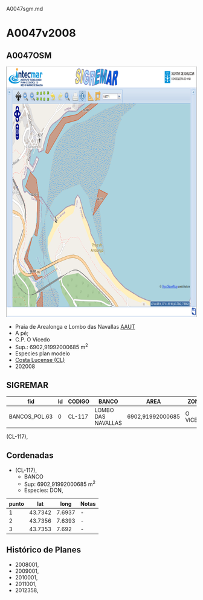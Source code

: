 A0047sgm.md

# A0047v2008

## A0047OSM

<img src="https://raw.githubusercontent.com/galirema/galirema-notas/gh-pages/en/pages/uploads/images/A0047OSM.png" alt="A0047OSM" width="824" height="663">


* Praia de Arealonga e Lombo das Navallas [AAUT](ZonasDeProduccionAAUT.md)
* A pé;
* C.P. O Vicedo
* Sup.:  6902,91992000685 m<sup>2</sup>
* Especies plan modelo
* [Costa Lucense (CL)](zp-CL.md)
* 202008


## SIGREMAR

|fid|Id|CODIGO|BANCO|AREA|ZONA|CONFRARIA|REXIMEN|MODALIDADE|PROVINCIA|ESP\_OBXET|ESP_SECUND|X|Y
|---|--|------|-----|----|----|---------|-------|----------|---------|---------|----------|-|-|
|BANCOS_POL.63|0|CL-117|LOMBO DAS NAVALLAS|6902,91992000685|O VICEDO|O VICEDO|AUTORIZACION|PE|LUGO|DON,|SC|605259.0|4843276.0|


(CL-117),

## Cordenadas

* (CL-117),
	* BANCO
	* Sup: 6902,91992000685 m<sup>2</sup>
	* Especies: DON,


|punto|lat|long|Notas|
|-----|---|----|-----|
|1|43.7342|7.6937|-|
|2|43.7356|7.6393|-|
|3|43.7353|7.692|-|





## Histórico de Planes


+ 2008001,
+ 2009001,
+ 2010001,
+ 2011001,
+ 2012358,


